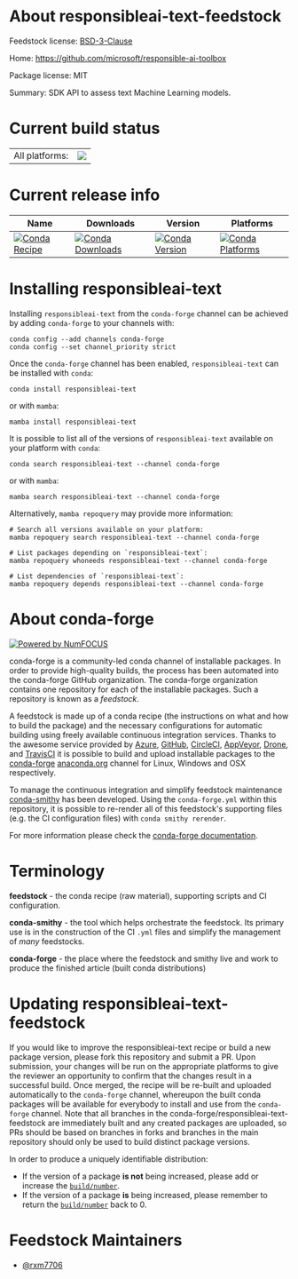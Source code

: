 About responsibleai-text-feedstock
==================================

Feedstock license: [BSD-3-Clause](https://github.com/conda-forge/responsibleai-text-feedstock/blob/main/LICENSE.txt)

Home: https://github.com/microsoft/responsible-ai-toolbox

Package license: MIT

Summary: SDK API to assess text Machine Learning models.

Current build status
====================


<table><tr><td>All platforms:</td>
    <td>
      <a href="https://dev.azure.com/conda-forge/feedstock-builds/_build/latest?definitionId=21129&branchName=main">
        <img src="https://dev.azure.com/conda-forge/feedstock-builds/_apis/build/status/responsibleai-text-feedstock?branchName=main">
      </a>
    </td>
  </tr>
</table>

Current release info
====================

| Name | Downloads | Version | Platforms |
| --- | --- | --- | --- |
| [![Conda Recipe](https://img.shields.io/badge/recipe-responsibleai--text-green.svg)](https://anaconda.org/conda-forge/responsibleai-text) | [![Conda Downloads](https://img.shields.io/conda/dn/conda-forge/responsibleai-text.svg)](https://anaconda.org/conda-forge/responsibleai-text) | [![Conda Version](https://img.shields.io/conda/vn/conda-forge/responsibleai-text.svg)](https://anaconda.org/conda-forge/responsibleai-text) | [![Conda Platforms](https://img.shields.io/conda/pn/conda-forge/responsibleai-text.svg)](https://anaconda.org/conda-forge/responsibleai-text) |

Installing responsibleai-text
=============================

Installing `responsibleai-text` from the `conda-forge` channel can be achieved by adding `conda-forge` to your channels with:

```
conda config --add channels conda-forge
conda config --set channel_priority strict
```

Once the `conda-forge` channel has been enabled, `responsibleai-text` can be installed with `conda`:

```
conda install responsibleai-text
```

or with `mamba`:

```
mamba install responsibleai-text
```

It is possible to list all of the versions of `responsibleai-text` available on your platform with `conda`:

```
conda search responsibleai-text --channel conda-forge
```

or with `mamba`:

```
mamba search responsibleai-text --channel conda-forge
```

Alternatively, `mamba repoquery` may provide more information:

```
# Search all versions available on your platform:
mamba repoquery search responsibleai-text --channel conda-forge

# List packages depending on `responsibleai-text`:
mamba repoquery whoneeds responsibleai-text --channel conda-forge

# List dependencies of `responsibleai-text`:
mamba repoquery depends responsibleai-text --channel conda-forge
```


About conda-forge
=================

[![Powered by
NumFOCUS](https://img.shields.io/badge/powered%20by-NumFOCUS-orange.svg?style=flat&colorA=E1523D&colorB=007D8A)](https://numfocus.org)

conda-forge is a community-led conda channel of installable packages.
In order to provide high-quality builds, the process has been automated into the
conda-forge GitHub organization. The conda-forge organization contains one repository
for each of the installable packages. Such a repository is known as a *feedstock*.

A feedstock is made up of a conda recipe (the instructions on what and how to build
the package) and the necessary configurations for automatic building using freely
available continuous integration services. Thanks to the awesome service provided by
[Azure](https://azure.microsoft.com/en-us/services/devops/), [GitHub](https://github.com/),
[CircleCI](https://circleci.com/), [AppVeyor](https://www.appveyor.com/),
[Drone](https://cloud.drone.io/welcome), and [TravisCI](https://travis-ci.com/)
it is possible to build and upload installable packages to the
[conda-forge](https://anaconda.org/conda-forge) [anaconda.org](https://anaconda.org/)
channel for Linux, Windows and OSX respectively.

To manage the continuous integration and simplify feedstock maintenance
[conda-smithy](https://github.com/conda-forge/conda-smithy) has been developed.
Using the ``conda-forge.yml`` within this repository, it is possible to re-render all of
this feedstock's supporting files (e.g. the CI configuration files) with ``conda smithy rerender``.

For more information please check the [conda-forge documentation](https://conda-forge.org/docs/).

Terminology
===========

**feedstock** - the conda recipe (raw material), supporting scripts and CI configuration.

**conda-smithy** - the tool which helps orchestrate the feedstock.
                   Its primary use is in the construction of the CI ``.yml`` files
                   and simplify the management of *many* feedstocks.

**conda-forge** - the place where the feedstock and smithy live and work to
                  produce the finished article (built conda distributions)


Updating responsibleai-text-feedstock
=====================================

If you would like to improve the responsibleai-text recipe or build a new
package version, please fork this repository and submit a PR. Upon submission,
your changes will be run on the appropriate platforms to give the reviewer an
opportunity to confirm that the changes result in a successful build. Once
merged, the recipe will be re-built and uploaded automatically to the
`conda-forge` channel, whereupon the built conda packages will be available for
everybody to install and use from the `conda-forge` channel.
Note that all branches in the conda-forge/responsibleai-text-feedstock are
immediately built and any created packages are uploaded, so PRs should be based
on branches in forks and branches in the main repository should only be used to
build distinct package versions.

In order to produce a uniquely identifiable distribution:
 * If the version of a package **is not** being increased, please add or increase
   the [``build/number``](https://docs.conda.io/projects/conda-build/en/latest/resources/define-metadata.html#build-number-and-string).
 * If the version of a package **is** being increased, please remember to return
   the [``build/number``](https://docs.conda.io/projects/conda-build/en/latest/resources/define-metadata.html#build-number-and-string)
   back to 0.

Feedstock Maintainers
=====================

* [@rxm7706](https://github.com/rxm7706/)

